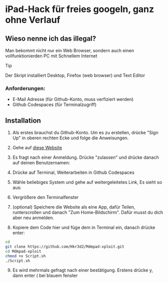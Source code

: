 # iPad-Hack für freies googeln, ganz ohne Verlauf



## Wieso nenne ich das illegal?
Man bekommt nicht nur ein Web Browser, sondern auch einen vollfunktionierden PC mit Schnellem Internet

> [!TIP]
> Der Skript installiert Desktop, Firefox (web browser) und Text Editor

### Anforderungen:
- E-Mail Adresse (für Github-Konto, muss verfiziert werden)
- Github Codespaces (für Terminalzugriff)

## Installation
1. Als erstes brauchst du Github-Konto. Um es zu erstellen, drücke "Sign Up" in oberen rechten Ecke und folge die Anweisungen.

2. Gehe auf  [diese Website](https://github.dev "Named link title")

3. Es fragt nach einer Anmeldung. Drücke "zulassen" und drücke danach auf deinen Benutzernamen:

4. Drücke auf Terminal, Weiterarbeiten in Github Codespaces

5. Wähle beliebiges System und gehe auf weitergeleitetes Link, Es sieht so aus:

6. Vergrößere den Terminalfenster

7. (optional) Speichere die Website als eine App, dafür Teilen, runterscrollen und danach "Zum Home-Bildschirm". Dafür musst du dich aber neu anmelden.

8. Kopiere dem Code hier und füge dem in Terminal ein, danach drücke enter:

```bash
cd
git clone https://github.com/Hkr3d2/Mdmpad-xploit.git
cd Mdmpad-xploit
chmod +x Script.sh
./Script.sh
```
9. Es wird mehrmals gefragt nach einer bestätigung. Erstens drücke y, dann enter (
bei blauem fenster   
